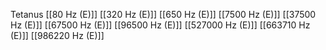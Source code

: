 Tetanus
[[80 Hz (E)]]
[[320 Hz (E)]]
[[650 Hz (E)]]
[[7500 Hz (E)]]
[[37500 Hz (E)]]
[[67500 Hz (E)]]
[[96500 Hz (E)]]
[[527000 Hz (E)]]
[[663710 Hz (E)]]
[[986220 Hz (E)]]